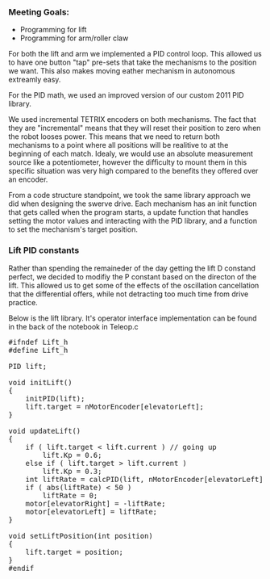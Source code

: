 ### Meeting Goals:
* Programming for lift
* Programming for arm/roller claw

For both the lift and arm we implemented a PID control loop. This allowed us to have one button "tap" pre-sets that take the mechanisms to the position we want. This also makes moving eather mechanism in autonomous extreamly easy.

For the PID math, we used an improved version of our custom 2011 PID library.

We used incremental TETRIX encoders on both mechanisms. The fact that they are "incremental" means that they will reset their position to zero when the robot looses power. This means that we need to return both mechanisms to a point where all positions will be realitive to at the beginning of each match.
Idealy, we would use an absolute measurement source like a potentiometer, however the difficulty to mount them in this specific situation was very high compared to the benefits they offered over an encoder.

From a code structure standpoint, we took the same library approach we did when designing the swerve drive. Each mechanism has an init function that gets called when the program starts, a update function that handles setting the motor values and interacting with the PID library, and a function to set the mechanism's target position.

### Lift PID constants
Rather than spending the remaineder of the day getting the lift D constand perfect, we decided to modifiy the P constant based on the directon of the lift. This allowed us to get some of the effects of the oscillation cancellation that the differential offers, while not detracting too much time from drive practice.


Below is the lift library. It's operator interface implementation can be found in the back of the notebook in Teleop.c

<pre>
#ifndef Lift_h
#define Lift_h

PID lift;

void initLift()
{
	initPID(lift);
	lift.target = nMotorEncoder[elevatorLeft];
}

void updateLift()
{
	if ( lift.target < lift.current ) // going up
		lift.Kp = 0.6;
	else if ( lift.target > lift.current )
		lift.Kp = 0.3;
	int liftRate = calcPID(lift, nMotorEncoder[elevatorLeft]);
	if ( abs(liftRate) < 50 )
		liftRate = 0;
	motor[elevatorRight] = -liftRate;
	motor[elevatorLeft] = liftRate;
}

void setLiftPosition(int position)
{
	lift.target = position;
}
#endif
</pre>
